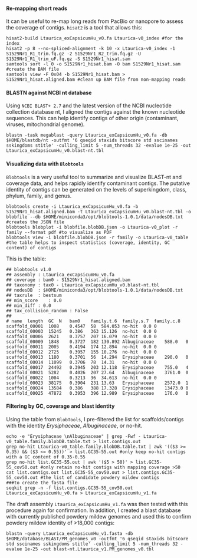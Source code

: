 #### Re-mapping short reads
It can be useful to re-map long reads from PacBio or nanopore to assess the coverage of contigs. `hisat2` is a tool that allows this:
```ShellSession
hisat2-build Ltaurica_exCapsicumHu_v0.fa Ltaurica-v0_index #for the index
hisat2 -p 8 --no-spliced-alignment -k 10 -x Ltaurica-v0_index -1 S1529Nr1_R1_trim.fq.gz -2 S1529Nr1_R2_trim.fq.gz -U S1529Nr1_R1_trim_uF.fq.gz -S S1529Nr1_hisat.sam
samtools sort -l 0 -o S1529Nr1_hisat.bam -O bam S1529Nr1_hisat.sam #create the BAM file
samtools view -F 0x04 -b S1529Nr1_hisat.bam > S1529Nr1_hisat.aligned.bam #clean up BAM file from non-mapping reads
```

#### BLASTN against NCBI nt database
Using `NCBI BLAST+ 2.7` and the latest version of the NCBI nucleotide collection database nt, I aligned the contigs against the known nucleotide sequences. This can help identify contigs of other origin (contaminant, viruses, mitochondrial genome). 
```ShellSession
blastn -task megablast -query Ltaurica_exCapsicumHu_v0.fa -db $HOME/blastdb/nt -outfmt '6 qseqid staxids bitscore std sscinames sskingdoms stitle' -culling_limit 5 -num_threads 32 -evalue 1e-25 -out Ltaurica_exCapsicumHu_v0.blast-nt.tbl
```

#### Visualizing data with `Blobtools`
`Blobtools` is a very useful tool to summarize and visualize BLAST-nt and coverage data, and helps rapidly identify contaminant contigs. The putative identity of contigs can be generated on the levels of superkingdom, class, phylum, family, and genus.
```ShellSession
blobtools create -i Ltaurica_exCapsicumHu_v0.fa -b S1529Nr1_hisat.aligned.bam -t Ltaurica_exCapsicumHu_v0.blast-nt.tbl -o blobfile --db $HOME/miniconda3/opt/blobtools-1.0.1/data/nodesDB.txt #creates the JSON file
blobtools blobplot -i blobfile.blobDB.json -o Ltaurica-v0_plot -r family --format pdf #to visualize as PDF
blobtools view -i blobfile.blobDB.json -r family -o Ltaurica-v0_table #the table helps to inspect statistics (coverage, identity, GC content) of contigs
```

This is the table:
```
## blobtools v1.0
## assembly	: Ltaurica_exCapsicumHu_v0.fa
## coverage	: bam0 - S1529Nr1_hisat.aligned.bam
## taxonomy	: tax0 - Ltaurica_exCapsicumHu_v0.blast-nt.tbl
## nodesDB	: $HOME/miniconda3/opt/blobtools-1.0.1/data/nodesDB.txt
## taxrule	: bestsum
## min_score	: 0.0
## min_diff	: 0.0
## tax_collision_random	: False
##
# name	length	GC	N	bam0	family.t.6	family.s.7	family.c.8
scaffold_00001	1008	0.4547	58	584.053	no-hit	0.0	0
scaffold_00003	15245	0.386	363	15.126	no-hit	0.0	0
scaffold_00006	2621	0.3757	207	16.079	no-hit	0.0	0
scaffold_00009	1848	0.3727	182	130.892	Albuginaceae	588.0	0
scaffold_00011	2005	0.4194	174	12.894	no-hit	0.0	0
scaffold_00012	2725	0.3957	155	10.276	no-hit	0.0	0
scaffold_00013	1180	0.3701	56	14.294	Erysiphaceae	290.0	0
scaffold_00014	11099	0.3706	78	14.31	no-hit	0.0	0
scaffold_00017	24492	0.3945	203	12.118	Erysiphaceae	755.0	4
scaffold_00021	5282	0.4026	207	27.64	Albuginaceae	3761.0	0
scaffold_00022	1004	0.3213	36	34.613	no-hit	0.0	0
scaffold_00023	38175	0.3904	231	13.63	Erysiphaceae	2572.0	1
scaffold_00024	13584	0.386	388	17.328	Erysiphaceae	13473.0	0
scaffold_00025	47872	0.3953	396	12.989	Erysiphaceae	176.0	0
```

#### Filtering by GC, coverage and blast identity
Using the table from `BlobTools`, I pre-filtered the list for scaffolds/contigs with the identity *Erysiphaceae*, *Albuginaceae*, or no-hit. 
```ShellSession
echo -e "Erysiphaceae \nAlbuginaceae" | grep -Fwf - Ltaurica-v0_table.family.blobDB.table.txt > list.contigs.out
grep no-hit Ltaurica-v0_table.family.blobDB.table.txt | awk '(($3 >= 0.35) && ($3 <= 0.55))' > list.GC35-55.out #only keep no-hit contigs with a GC content of 0.35-0.55
grep no-hit list.GC35-55.out | awk '($5 > 50)' > list.GC35-55_cov50.out #only retain no-hit contigs with mapping coverage >50
cat list.contigs.out list.GC35-55_cov50.out > list.contigs.GC35-55_cov50.out #the list of candidate powdery mildew contigs
###to create the fasta file
seqkit grep -n -f list.contigs.GC35-55_cov50.out Ltaurica_exCapsicumHu_v0.fa > Ltaurica_exCapsicumHu_v1.fa
```
The draft assembly `Ltaurica_exCapsicumHu_v1.fa` was then tested with this procedure again for confirmation. In addition, I created a blast database with currently published powdery mildew genomes and used this to confirm powdery mildew identity of >18,000 contigs:
```ShellSession
blastn -query Ltaurica_exCapsicumHu_v1.fasta -db $HOME/database/BLAST/PM_genomes_v0 -outfmt '6 qseqid staxids bitscore std sscinames sskingdoms stitle' -culling_limit 5 -num_threads 32 -evalue 1e-25 -out blast-nt.Ltaurica_v1.PM_genomes_v0.tbl
```
